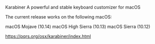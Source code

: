 Karabiner
A powerful and stable keyboard customizer for macOS

The current release works on the following macOS:

macOS Mojave (10.14)
macOS High Sierra (10.13)
macOS Sierra (10.12)

https://pqrs.org/osx/karabiner/index.html
